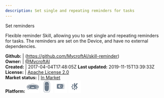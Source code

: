```yaml
---
description: Set single and repeating reminders for tasks
---
```

Set reminders

Flexible reminder Skill, allowing you to set single and repeating reminders for tasks. The reminders are set on the Device, and have no external dependencies.

**Github:** | (https://github.com/MycroftAI/skill-reminder)  
**Owner:** | [@MycroftAI](https://github.com/MycroftAI)  
**Created:** | 2017-04-04T17:48:05Z  **Last updated:** 2019-11-15T13:39:33Z  
**License:** | [Apache License 2.0](https://api.github.com/licenses/apache-2.0)  
**Market status:** | [In Market](https://market.mycroft.ai/skill/mycroft-reminder)  
**Platform:**   ![](.gitbook/assets/mark-1-icon.png)  ![](.gitbook/assets/mark-2-icon.png)  ![](.gitbook/assets/picroft-icon.png)  ![](.gitbook/assets/kde.png)   
